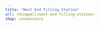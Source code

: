 ```yaml
---
title: "West End Filling Station"
url: /dingwall/west-end-filling-station/
shop: convenience
---
```

